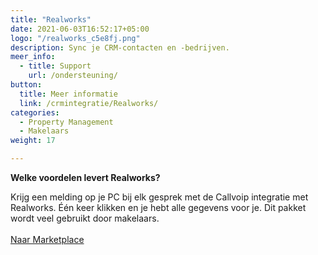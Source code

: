 ```yaml
---
title: "Realworks"
date: 2021-06-03T16:52:17+05:00
logo: "/realworks_c5e8fj.png"
description: Sync je CRM-contacten en -bedrijven.
meer_info:
  - title: Support
    url: /ondersteuning/
button:
  title: Meer informatie
  link: /crmintegratie/Realworks/
categories:
  - Property Management
  - Makelaars
weight: 17

---
```


**Welke voordelen levert Realworks?**

Krijg een melding op je PC bij elk gesprek met de Callvoip integratie met Realworks. Één keer klikken en je hebt alle gegevens voor je. Dit pakket wordt veel gebruikt door makelaars.<br><br><a href="/marketplace" class="button">Naar Marketplace</a>
